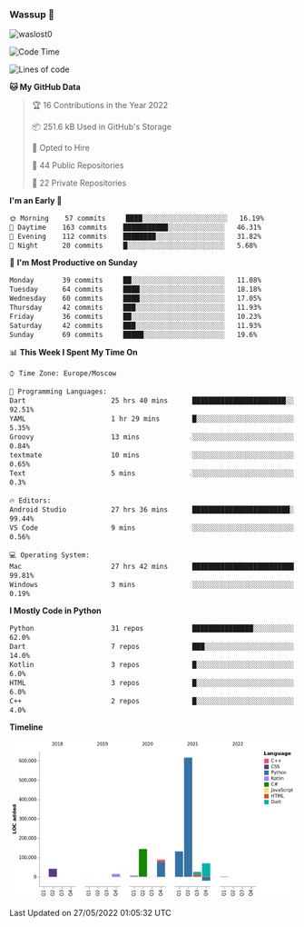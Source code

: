 ### Wassup 👋

<p align="left"> <img src="https://komarev.com/ghpvc/?username=waslost0" alt="waslost0" /></p>

<!--START_SECTION:waka-->
![Code Time](http://img.shields.io/badge/Code%20Time-0%20secs-blue)

![Lines of code](https://img.shields.io/badge/From%20Hello%20World%20I%27ve%20Written-1%20Million%20lines%20of%20code-blue)

**🐱 My GitHub Data** 

> 🏆 16 Contributions in the Year 2022
 > 
> 📦 251.6 kB Used in GitHub's Storage 
 > 
> 💼 Opted to Hire
 > 
> 📜 44 Public Repositories 
 > 
> 🔑 22 Private Repositories  
 > 
**I'm an Early 🐤** 

```text
🌞 Morning    57 commits     ████░░░░░░░░░░░░░░░░░░░░░   16.19% 
🌆 Daytime    163 commits    ███████████░░░░░░░░░░░░░░   46.31% 
🌃 Evening    112 commits    ████████░░░░░░░░░░░░░░░░░   31.82% 
🌙 Night      20 commits     █░░░░░░░░░░░░░░░░░░░░░░░░   5.68%

```
📅 **I'm Most Productive on Sunday** 

```text
Monday       39 commits     ██░░░░░░░░░░░░░░░░░░░░░░░   11.08% 
Tuesday      64 commits     ████░░░░░░░░░░░░░░░░░░░░░   18.18% 
Wednesday    60 commits     ████░░░░░░░░░░░░░░░░░░░░░   17.05% 
Thursday     42 commits     ███░░░░░░░░░░░░░░░░░░░░░░   11.93% 
Friday       36 commits     ██░░░░░░░░░░░░░░░░░░░░░░░   10.23% 
Saturday     42 commits     ███░░░░░░░░░░░░░░░░░░░░░░   11.93% 
Sunday       69 commits     █████░░░░░░░░░░░░░░░░░░░░   19.6%

```


📊 **This Week I Spent My Time On** 

```text
⌚︎ Time Zone: Europe/Moscow

💬 Programming Languages: 
Dart                     25 hrs 40 mins      ███████████████████████░░   92.51% 
YAML                     1 hr 29 mins        █░░░░░░░░░░░░░░░░░░░░░░░░   5.35% 
Groovy                   13 mins             ░░░░░░░░░░░░░░░░░░░░░░░░░   0.84% 
textmate                 10 mins             ░░░░░░░░░░░░░░░░░░░░░░░░░   0.65% 
Text                     5 mins              ░░░░░░░░░░░░░░░░░░░░░░░░░   0.3%

🔥 Editors: 
Android Studio           27 hrs 36 mins      ████████████████████████░   99.44% 
VS Code                  9 mins              ░░░░░░░░░░░░░░░░░░░░░░░░░   0.56%

💻 Operating System: 
Mac                      27 hrs 42 mins      █████████████████████████   99.81% 
Windows                  3 mins              ░░░░░░░░░░░░░░░░░░░░░░░░░   0.19%

```

**I Mostly Code in Python** 

```text
Python                   31 repos            ███████████████░░░░░░░░░░   62.0% 
Dart                     7 repos             ███░░░░░░░░░░░░░░░░░░░░░░   14.0% 
Kotlin                   3 repos             █░░░░░░░░░░░░░░░░░░░░░░░░   6.0% 
HTML                     3 repos             █░░░░░░░░░░░░░░░░░░░░░░░░   6.0% 
C++                      2 repos             █░░░░░░░░░░░░░░░░░░░░░░░░   4.0%

```


**Timeline**

![Chart not found](https://raw.githubusercontent.com/waslost0/waslost0/master/charts/bar_graph.png) 


 Last Updated on 27/05/2022 01:05:32 UTC
<!--END_SECTION:waka-->


